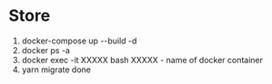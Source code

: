 # Store

1) docker-compose up --build -d
2) docker ps -a
3) docker exec -it XXXXX bash
XXXXX - name of docker container
4) yarn migrate
done
